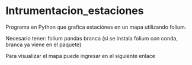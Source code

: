 # Intrumentacion_estaciones

Programa en Python que grafica estaciónes en un mapa utilizando folium. 

Necesario tener: 
folium 
pandas 
branca (si se instala folium con conda, branca ya viene en el paquete)

Para visualizar el mapa puede ingresar en el siguiente enlace
 
